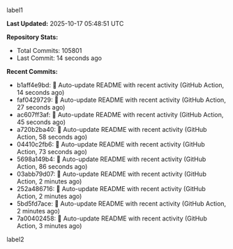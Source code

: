 
label1 
<!-- ACTIVITY_START -->
**Last Updated:** 2025-10-17 05:48:51 UTC

**Repository Stats:**
- Total Commits: 105801
- Last Commit: 14 seconds ago

**Recent Commits:**
- b1aff4e9bd: 🤖 Auto-update README with recent activity (GitHub Action, 14 seconds ago)
- faf0429729: 🤖 Auto-update README with recent activity (GitHub Action, 27 seconds ago)
- ac607ff3af: 🤖 Auto-update README with recent activity (GitHub Action, 45 seconds ago)
- a720b2ba40: 🤖 Auto-update README with recent activity (GitHub Action, 58 seconds ago)
- 04410c2fb6: 🤖 Auto-update README with recent activity (GitHub Action, 73 seconds ago)
- 5698a149b4: 🤖 Auto-update README with recent activity (GitHub Action, 86 seconds ago)
- 03abb79d07: 🤖 Auto-update README with recent activity (GitHub Action, 2 minutes ago)
- 252a486716: 🤖 Auto-update README with recent activity (GitHub Action, 2 minutes ago)
- 5bd5fd7ace: 🤖 Auto-update README with recent activity (GitHub Action, 2 minutes ago)
- 7a00402458: 🤖 Auto-update README with recent activity (GitHub Action, 3 minutes ago)
<!-- ACTIVITY_END -->

label2
